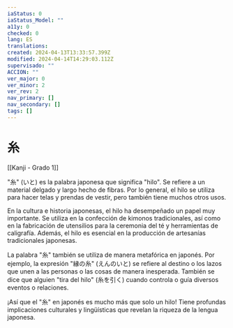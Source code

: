 ```yaml
---
iaStatus: 0
iaStatus_Model: ""
a11y: 0
checked: 0
lang: ES
translations: 
created: 2024-04-13T13:33:57.399Z
modified: 2024-04-14T14:29:03.112Z
supervisado: ""
ACCION: ""
ver_major: 0
ver_minor: 2
ver_rev: 2
nav_primary: []
nav_secondary: []
tags: []
---
```

# 糸

[[Kanji - Grado 1]]

"糸" (いと) es la palabra japonesa que significa "hilo". Se refiere a un material delgado y largo hecho de fibras. Por lo general, el hilo se utiliza para hacer telas y prendas de vestir, pero también tiene muchos otros usos.

En la cultura e historia japonesas, el hilo ha desempeñado un papel muy importante. Se utiliza en la confección de kimonos tradicionales, así como en la fabricación de utensilios para la ceremonia del té y herramientas de caligrafía. Además, el hilo es esencial en la producción de artesanías tradicionales japonesas.

La palabra "糸" también se utiliza de manera metafórica en japonés. Por ejemplo, la expresión "縁の糸" (えんのいと) se refiere al destino o los lazos que unen a las personas o las cosas de manera inesperada. También se dice que alguien "tira del hilo" (糸を引く) cuando controla o guía diversos eventos o relaciones.

¡Así que el "糸" en japonés es mucho más que solo un hilo! Tiene profundas implicaciones culturales y lingüísticas que revelan la riqueza de la lengua japonesa.